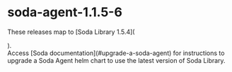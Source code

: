 # soda-agent-1.1.5-6

These releases map to \[Soda Library 1.5.4]\(

).\
Access \[Soda documentation]\(#upgrade-a-soda-agent) for instructions to upgrade a Soda Agent helm chart to use the latest version of Soda Library.

